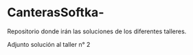 # CanterasSoftka-
Repositorio donde irán las soluciones de los diferentes talleres. 

Adjunto solución al taller n° 2 
